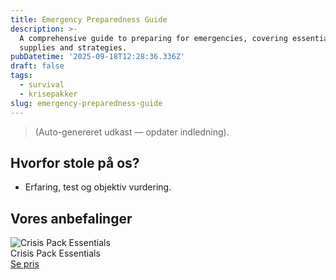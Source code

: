 ```yaml
---
title: Emergency Preparedness Guide
description: >-
  A comprehensive guide to preparing for emergencies, covering essential
  supplies and strategies.
pubDatetime: '2025-09-18T12:28:36.336Z'
draft: false
tags:
  - survival
  - krisepakker
slug: emergency-preparedness-guide
---
```

> (Auto-genereret udkast — opdater indledning).

## Hvorfor stole på os?
- Erfaring, test og objektiv vurdering.

## Vores anbefalinger


<!-- Auto: Affiliate-kort fra Products/SKUs -->

<div class="aff-card"><img src="abstract_15.png (https://v5.airtableusercontent.com/v3/u/45/45/1758211200000/EwxFLmjzsP2lYce6hCWt2Q/wHN48dmxJACeAFJFbWZO4jdEsgNEtN4jkez0rKwFDohuHgbCO98tj7uLxbuwjJHFV6H_L8tD0NcjS8mwnTamxVZ1yBeNJoxy22qJxMy4JcJ9x24V3ZEOEEkQp1ltos0T40vy48Adma4Ck4qXYSXdpNfdipAgn1JZHuQznqjwoCk/qiJse9cIfxgKZYqOgr9k0UFpK6qqlbzFEbf61zoGAz4)" alt="Crisis Pack Essentials" class="aff-card__img" /><div class="aff-card__meta"><div class="aff-card__title">Crisis Pack Essentials</div><a class="aff-btn" href="https://affiliate.homeessentialsee62.com/deal789?utm_source=klartilalt&utm_medium=affiliate&subid=emergency-preparedness-guide-2025-09-18" rel="sponsored nofollow noopener" target="_blank">Se pris</a></div></div>

